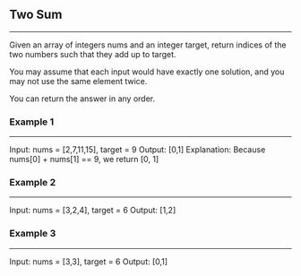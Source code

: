 ## Two Sum

---
Given an array of integers nums and an integer target, return indices of the two numbers such that they add up to target.

You may assume that each input would have exactly one solution, and you may not use the same element twice.

You can return the answer in any order.

### Example 1

---

Input: nums = [2,7,11,15], target = 9
Output: [0,1]
Explanation: Because nums[0] + nums[1] == 9, we return [0, 1]

### Example 2 

---

Input: nums = [3,2,4], target = 6
Output: [1,2]

### Example 3 

---

Input: nums = [3,3], target = 6
Output: [0,1]


